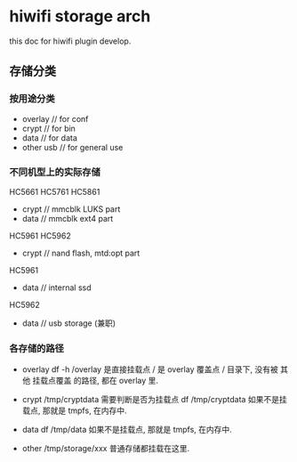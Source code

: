 hiwifi storage arch
=======

this doc for hiwifi plugin develop.

## 存储分类
### 按用途分类
- overlay // for conf
- crypt // for bin
- data // for data
- other usb // for general use

### 不同机型上的实际存储

HC5661
HC5761
HC5861

- crypt // mmcblk LUKS part
- data // mmcblk ext4 part

HC5961
HC5962
- crypt // nand flash, mtd:opt part

HC5961
- data // internal ssd

HC5962
- data // usb storage (兼职)

### 各存储的路径

- overlay
df -h
/overlay 是直接挂载点
/ 是 overlay 覆盖点
/ 目录下, 没有被 其他 挂载点覆盖 的路径, 都在 overlay 里.

- crypt
/tmp/cryptdata 需要判断是否为挂载点
df /tmp/cryptdata
如果不是挂载点, 那就是 tmpfs, 在内存中.

- data
df /tmp/data
如果不是挂载点, 那就是 tmpfs, 在内存中.

- other
/tmp/storage/xxx
普通存储都挂载在这里.
